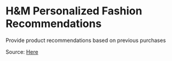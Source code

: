 # H&M Personalized Fashion Recommendations

Provide product recommendations based on previous purchases

Source: [Here](https://www.kaggle.com/competitions/h-and-m-personalized-fashion-recommendations/data)
